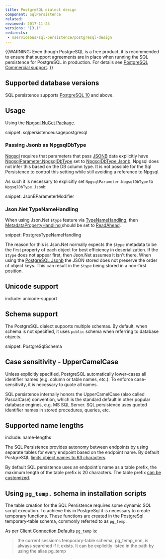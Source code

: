 ```yaml
---
title: PostgreSQL dialect design
component: SqlPersistence
related:
reviewed: 2017-11-23
versions: "[3,)"
redirects:
 - nservicebus/sql-persistence/postgresql-design
---
```


{{WARNING: Even though PostgreSQL is a free product, it is recommended to ensure that support agreements are in place when running the SQL persistence for PostgreSQL in production. For details see [PostgreSQL Commercial support](https://www.postgresql.org/support/professional_support/).
}}


## Supported database versions

SQL persistence supports [PostgreSQL 10](https://www.postgresql.org/docs/10/static/release-10.html) and above.


## Usage

Using the [Npgsql NuGet Package](https://www.nuget.org/packages/Npgsql/).

snippet: sqlpersistenceusagepostgresql


### Passing Jsonb as NpgsqlDbType

[Npgsql](http://www.npgsql.org) requires that parameters that pass [JSONB](https://www.postgresql.org/docs/9.4/static/datatype-json.html) data explicitly have [NpgsqlParameter.NpgsqlDbType](http://www.npgsql.org/api/Npgsql.NpgsqlParameter.html#Npgsql_NpgsqlParameter_NpgsqlDbType) set to [Npgsql​Db​Type.Jsonb](http://www.npgsql.org/api/NpgsqlTypes.NpgsqlDbType.html). Npgsql does not infer this based on the DB column type. It is not possible for the Sql Persistence to control this setting while still avoiding a reference to Npgsql.

As such it is necessary to explicitly set `NpgsqlParameter.NpgsqlDbType` to `NpgsqlDbType.Jsonb`:

snippet: JsonBParameterModifier


### Json.Net TypeNameHandling

When using Json.Net `$type` feature via [TypeNameHandling](https://www.newtonsoft.com/json/help/html/P_Newtonsoft_Json_JsonSerializerSettings_TypeNameHandling.htm), then [MetadataPropertyHandling ](https://www.newtonsoft.com/json/help/html/P_Newtonsoft_Json_JsonSerializerSettings_MetadataPropertyHandling.htm) should be set to [ReadAhead](https://www.newtonsoft.com/json/help/html/T_Newtonsoft_Json_MetadataPropertyHandling.htm).

snippet: PostgresTypeNameHandling

The reason for this is Json.Net normally expects the `$type` metadata to be the first property of each object for best efficiency in deserialization. If the `$type` does not appear first, then Json.Net assumes it isn't there. When using the [PostgreSQL Jsonb](https://www.postgresql.org/docs/9.4/static/datatype-json.html) the JSON stored does not preserve the order of object keys. This can result in the `$type` being stored in a non-first position.


## Unicode support

include: unicode-support


## Schema support

The PostgreSQL dialect supports multiple schemas. By default, when schema is not specified, it uses `public` schema when referring to database objects.

snippet: PostgreSqlSchema


## Case sensitivity - UpperCamelCase

Unless explicitly specified, PostgreSQL automatically lower-cases all identifier names (e.g. column or table names, etc.). To enforce case-sensitivity, it is necessary to quote all names.

SQL persistence internally honors the UpperCamelCase (also called PascalCase) convention, which is the standard default in other popular database engines, e.g. MS SQL Server. SQL persistence uses quoted identifier names in stored procedures, queries, etc.


## Supported name lengths

include: name-lengths

The SQL Persistence provides autonomy between endpoints by using separate tables for every endpoint based on the endpoint name. By default PostgreSQL [limits object names to 63 characters](https://www.postgresql.org/docs/current/static/sql-syntax-lexical.html#sql-syntax-identifiers).

By default SQL persistence uses an endpoint's name as a table prefix, the maximum length of the table prefix is 20 characters. The table prefix [can be customized](/persistence/sql/install.md#table-prefix).


## Using `pg_temp.` schema in installation scripts

The table creation for the SQL Persistence requires some dynamic SQL script execution. To achieve this in PostgreSql it is necessary to create temporary functions. These functions are created in the PostgreSql temporary-table schema, commonly referred to as `pg_temp`.

As per [Client Connection Defaults](https://www.postgresql.org/docs/9.2/static/runtime-config-client.html) `pg_temp` is:

> the current session's temporary-table schema, pg_temp_nnn, is always searched if it exists. It can be explicitly listed in the path by using the alias pg_temp
